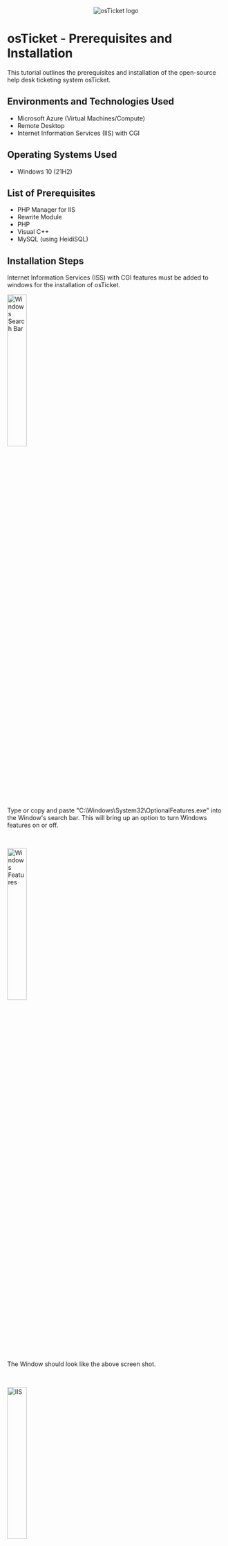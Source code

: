 <p align="center">
<img src="https://i.imgur.com/Clzj7Xs.png" alt="osTicket logo"/>
</p>

<h1>osTicket - Prerequisites and Installation</h1>
This tutorial outlines the prerequisites and installation of the open-source help desk ticketing system osTicket.<br />

<h2>Environments and Technologies Used</h2>

- Microsoft Azure (Virtual Machines/Compute)
- Remote Desktop
- Internet Information Services (IIS) with CGI

<h2>Operating Systems Used </h2>

- Windows 10</b> (21H2)

<h2>List of Prerequisites</h2>

- PHP Manager for IIS 
- Rewrite Module
- PHP
- Visual C++
- MySQL (using HeidiSQL)

<h2>Installation Steps</h2>

<p>
Internet Information Services (ISS) with CGI features must be added to windows for the installation of osTicket.
</p>

<p>
<img src="https://i.imgur.com/x3Jiap7.jpg" height="30%" width="30%" alt="Windows Search Bar"/>
</p>
<p>
Type or copy and paste "C:\Windows\System32\OptionalFeatures.exe" into the Window's search bar. This will bring up an option to turn Windows features on or off.
</p>
<br />

<p>
<img src="https://i.imgur.com/bsMDewg.png" height="30%" width="30%" alt="Windows Features"/>
</p>
<p>
The Window should look like the above screen shot.
</p>
<br />

<p>
<img src="https://i.imgur.com/ucI5Ja2.png" height="30%" width="30%" alt="IIS"/>
</p>
<p>
Check the box for Internet Information Services shown above.
</p>

<p>
<img src="https://i.imgur.com/Nyl2vhO.png" height="30%" width="30%" alt="CGI  "/>
</p>

<p>
Check the CGI Box under Expand Internet Information Services > World Wide Webs Services > Application Development Feature > CGI show above.
</p>

<p>
<img src="https://i.imgur.com/gcIg8L5.png" height="50%" width="50%" alt="Common HTTP Features"/>
</p>
<p>
Also Check all the Common HTTP Features shown above.
</p>

<p>
<img src="https://i.imgur.com/9EgdWl4.png" height="30%" width="30%" alt="ISS check"/>
</p>
<p>
Check if IIS has setup correctly by typing a loopback address into your browser "127.0.0.1". The page above should load.  
</p>


These shared [Installation files](https://drive.google.com/drive/folders/1Zy6qPGc7fs0zD8q6cXMNQ7H7uAZB2yYK?usp=sharing) will be downloaded and installed.
<p>
<img src="https://i.imgur.com/TVqHEYY.png" height="60%" width="60%" alt="Google Drive"/>
</p>
<p> Click the "Download all" button in the top right </p>
<p>
<img src="https://i.imgur.com/otYdqIi.png" height="60%" width="60%" alt="osTicketIntallationFiles"/>
</p>
<p> Navigate to the folder just downloaded "C:\...\Downloads\osTicketInstallationFiles-20230712T220757Z-001.zip\osTicketInstallationFiles" (your path maybe for a different user) and 
<p>
<img src="https://i.imgur.com/NW5k1hv.png" height="60%" width="60%" alt="Google Drive"/>
</p>
<p> Extract the content of the zip file to the downloads folder, you should be redirected to the folder extracted to.</p>
<p>
Install PHP Manager for IIS, "PHPManagerForIIS_V1.5.0.msi"  
</p>
<p>
Install Rewrite Module, "rewrite_amd64_en-US.msi" 
</p>
<br>
<p>
<img src="https://i.imgur.com/SCA128Z.png" height="60%" width="60%" alt="Google Drive"/>
</p>
<p> Create the directory C:\PHP (to copy PHP to) </p>
<p>
<img src="https://i.imgur.com/THJIdpD.png" height="65%" width="65%" alt="Google Drive"/>
</p>
<p> Copy contents of "php-7.3.8-nts-Win32-VC15-x86.zip" to "C:\PHP"  </p>

<p> Install Visual C++, VC_redist.x86.exe </p>
<p> Install MySQL 5.5.62, mysql-5.5.62-win32.msi and follow setup below </p>

<p> Typical Setup ->
<p>
<img src="https://i.imgur.com/t8D4JqE.png" height="40%" width="40%" alt="Google Drive"/>
</p>
Launch Configuration Wizard (after install) ->
<p>
<img src="https://i.imgur.com/fcmcBmZ.png" height="40%" width="40%" alt="Google Drive"/>
</p>
Launch the Configuration Wizard <br>
Next -> <br>
Standard Configuration ->
<p>
<img src="https://i.imgur.com/DGgJaNj.png" height="40%" width="40%" alt="Google Drive"/>
</p>
Enter Password (remeber password for later) </p>
<p>
<img src="https://i.imgur.com/wfHeaI6.png" height="40%" width="40%" alt="Google Drive"/>
</p>
<p>Click Next and Execute </p>

Install osTicket v1.15.8
<br/>
<p>
<img src="https://i.imgur.com/0i0YEjw.png" height="65%" width="65%" alt="extract osTicket"/>
</p>  
<p>
<img src="https://i.imgur.com/Fd2YXRU.png" height="65%" width="65%" alt="PHP Manager"/>
</p>
Extract and copy “upload” folder to "c:\inetpub\wwwroot"
<br/>
<p>
<img src="https://i.imgur.com/a0oGBKg.png" height="65%" width="65%" alt="Rename osTicket"/>
</p>
Within c:\inetpub\wwwroot, Rename “upload” to “osTicket”
</p>
<p>
<img src="https://i.imgur.com/1YM5Fnz.png" height="65%" width="65%" alt="rename ost-sampleconfig"/>
</p>
</p>
Browse to "C:\inetpub\wwwroot\osTicket\include\" and rename "ost-sampleconfig.php" to "ost-config.php"
 <br/>
</p>
<p>
<img src="https://i.imgur.com/aBh1RRJ.png" height="65%" width="65%" alt="disable inheritence of ost-config"/>
</p>
</p>
Change the permissions of ost-config.php to everyone and disable inheritance.
<br/>
Right click on  ost-config.php and go to Properties -> Security -> Advanced -> Disable Inheritance -> Remove All Inherited Permissions
<br/>
<p>
<img src="https://i.imgur.com/HHs7XKB.png" height="30%" width="30%" alt="permissions ostconfig"/>
</p>
<p>
<img src="https://i.imgur.com/mysEJfs.png" height="30%" width="30%" alt="permissions ostconfig"/>
</p>
<p>
Add -> Select a principal -> enter "Everyone" into object name and click Okay
</p>
<p>
<img src="https://i.imgur.com/bIdEKaH.png" height="65%" width="65%" alt="PHP Manager"/>
</p>
<p>
Click "Full Control" -> Okay -> Okay
</p>

<p>
From the downloaded osTicket Installation Files, download and install HeidiSQL.
<p/>
<p>
<img src="https://i.imgur.com/k8lcXMZ.png" height="30%" width="30%" alt="PHP Manager"/>
</p>
<p>
Download, Install, and Launch HeidiSQL </p>
<p>
<img src="https://i.imgur.com/LThY6sr.png" height="30%" width="30%" alt="PHP Manager"/>
</p>
<p>
Create a new session 
</p>
<p>
<img src="https://i.imgur.com/8zQhxDK.png" height="65%" width="65%" alt="PHP Manager"/>
</p>
<p>
Type in password used to create MySQL database
<p>
<p>
<img src="https://i.imgur.com/av8TIQR.png" height="65%" width="65%" alt="PHP Manager"/>
</p>
<p>
Right click "Unamed" > Create > Database</p>
<p>
<p>
<img src="https://i.imgur.com/1soNcVG.png" height="30%" width="30%" alt="PHP Manager"/>
</p>
<p>
Name the database "osTicket" 
</p>
<p>
<img src="https://i.imgur.com/x3Jiap7.jpg" height="30%" width="30%" alt="Windows Search Bar"/>
</p>
<p>
<p> In the Windows Search bar type or copy and paste  "Internet Information Services (IIS) Manager" and click open as administrator shown below </p>
<p>
<img src="https://i.imgur.com/N5bUV6v.png" height="65%" width="65%" alt="Windows Search Bar"/>
</p>
<p>
<img src="https://i.imgur.com/x1QhYUh.png" height="65%" width="65%" alt="PHP Manager"/>
</p>
<p> Click on PHP Manager </p>
<p>
<img src="https://i.imgur.com/VhB5qzb.png" height="65%" width="65%" alt="PHP Manager Reg"/>
</p>
<p> Click on Register new PHP version </p>
<p>
<img src="https://i.imgur.com/j75FrES.png" height="65%" width="65%" alt="CGI"/>
</p>
<p> Provide the path "C:\PHP\php-cgi.exe" when prompted and click Okay</p>
<br/>
<p> 
<p>
<img src="https://i.imgur.com/2JFTEeJ.png" height="65%" width="65%" alt="PHP extensions"/>
</p>
Click “Enable or disable an extension”
<br/>
<p>
<img src="https://i.imgur.com/3KXN2kY.png" height="65%" width="65%" alt="PHP enable/disable extensions"/>
</p>
Enable: php_imap.dll by clicking on the extension and then clicking enable on upper right (shown below)
<br/>
Enable: php_intl.dll
<br/>
Enable: php_opcache.dll
<br/>
</p>
<p>
<img src="https://i.imgur.com/OIeYHAj.png" height="65%" width="65%" alt="PHP enable/disable extensions"/>
</p>
<p>
<img src="https://i.imgur.com/uVtIesv.png" height="75%" width="75%" alt="PHP Manager"/>
</p>
<p>
Go to sites -> Default -> osTicket -> Browse *:80 (http)
<br/>
<img src="https://i.imgur.com/3QiYtkz.png" height="65%" width="65%" alt="PHP Manager"/>
</p>
<p>
Fill out the infromation, use the SQL username and password created when installing MySQL, use the database name "osTicket" created through HeidiSQL (keep note of usernames and passwords)</p>
<p>
<img src="https://i.imgur.com/FWeRlRm.png" height="65%" width="65%" alt="PHP Manager"/>
</p>
<p>
Fill out the infromation, use the SQL username and password created when installing MySQL, use the database name "osTicket" created through HeidiSQL (keep note of usernames and passwords) and install now
</p>
<p>
<img src="https://i.imgur.com/PT3X5to.png" height="65%" width="65%" alt="PHP Manager"/>
</p>
<p>
For security reasons  Delete: C:\inetpub\wwwroot\osTicket\setup
<br/> 
<p>
<img src="https://i.imgur.com/i8c0fIC.png" height="65%" width="65%" alt="PHP Manager"/>
</p>
<p>
Open the Advanced Security settings for C:\inetpub\wwwroot\osTicket\include\ost-config.php and Edit the settings for "Everyone"
<br/> 
<p>
<img src="https://i.imgur.com/4rtCqwA.png" height="65%" width="65%" alt="PHP Manager"/>
</p> 
Set Permissions to “Read” and "Read and Execute" for Everyone
 <br/>
Then click Okay -> Okay
</p>
<p>
<img src="https://i.imgur.com/rtm229j.png" height="50%" width="50%" alt="oTicket Loginscreen"/>
</p>
<p>
Browse to local help desk login page http://localhost/osTicket/scp/login.php and login with user name and password created 
</p>
<p>
